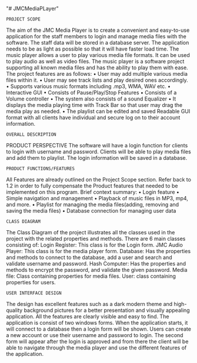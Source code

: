 "# JMCMediaPLayer" 

	PROJECT SCOPE
The aim of the JMC Media Player is to create a convenient and easy-to-use application for the staff members to login and manage media files with the software. The staff data will be stored in a database server. The application needs to be as light as possible so that it will have faster load time.
The music player allows a user to play various media file formats. It can be used to play audio as well as video files. The music player is a software project supporting all known media files and has the ability to play them with ease.
The project features are as follows:
•	User may add multiple various media files within it.
•	User may see track lists and play desired ones accordingly.
•	Supports various music formats including .mp3, WMA, WAV etc.
•	Interactive GUI
•	Consists of Pause/Play/Stop Features
•	Consists of a Volume controller
•	The system also consists of a sound Equalizer
•	It displays the media playing time with Track Bar so that user may drag the media play as needed.
•	The playlist can be edited and saved
Readable GUI format with all clients have individual and secure log on to their account information.


	OVERALL DESCRIPTION

  PRODUCT PERSPECTIVE
The software will have a login function for clients to login with username and password. Clients will be able to play media files and add them to playlist. The login information will be saved in a database.

	PRODUCT FUNCTIONS/FEATURES
All Features are already outlined on the Project Scope section. Refer back to 1.2 in order to fully compensate the Product features that needed to be implemented on this program. Brief context summary:
•	Login feature
•	Simple navigation and management
•	Playback of music files in MP3, mp4, and more.
•	Playlist for managing the media files(adding, removing and saving the media files) 
•	Database connection for managing user data

	CLASS DIAGRAM
The Class Diagram of the project illustrates all the classes used in the project with the related properties and methods.
There are 6 main classes consisting of: 
Login Register: This class is for the Login form.
JMC Audio Player: This class is for the media player form.
Database: Has the properties and methods to connect to the database, add a user and search and validate username and password.
Hash Computer: Has the properties and methods to encrypt the password, and validate the given password.
Media file: Class containing properties for media files.
User: class containing properties for users.

	USER INTERFACE DESIGN
	

The design has excellent features such as a dark modern theme and high-quality background pictures for a better presentation and visually appealing application. All the features are clearly visible and easy to find.
The application is consist of two windows forms. When the application starts, it will connect to a database then a login form will be shown. Users can create a new account or use their username and password to login. The second form will appear after the login is approved and from there the client will be able to navigate through the media player and use the different features of the application.
